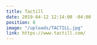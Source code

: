 ```yaml
---
title: Tactill
date: 2019-04-12 12:14:00 -04:00
position: 8
image: "/uploads/TACTILL.jpg"
link: https://www.tactill.com/
---
```



